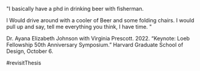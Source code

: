 "I basically have a phd in drinking beer with fisherman.

I Would drive around with a cooler of Beer and some folding chairs. I would pull up and say, tell me everything you think, I have time. "

Dr. Ayana Elizabeth Johnson with Virginia Prescott. 2022. “Keynote: Loeb Fellowship 50th Anniversary Symposium.” Harvard Graduate School of Design, October 6.

#revisitThesis 